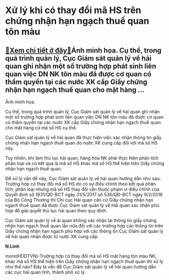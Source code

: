 Xử lý khi có thay đổi mã HS trên chứng nhận hạn ngạch thuế quan tôn màu
=======================================================================

[:gift:Xem chi tiết ở đây:gift:](https://hddtvn.com/xu-ly-khi-co-thay-doi-ma-hs-tren-chung-nhan-han-ngach-thue-quan-ton-mau/)Ảnh minh họa. Cụ thể, trong quá trình quản lý, Cục Giám sát quản lý về hải quan ghi nhận một số trường hợp phát sinh liên quan việc DN NK tôn màu đã được cơ quan có thẩm quyền tại các nước XK cấp Giấy chứng nhận hạn ngạch thuế quan cho mặt hàng …
------------------------------------------------------------------------------------------------------------------------------------------------------------------------------------------------------------------------------------------------------







 






 Ảnh minh họa. 


Cụ thể, trong quá trình quản lý, Cục Giám sát quản lý về hải quan ghi nhận một số trường hợp phát sinh liên quan việc DN NK tôn màu đã được cơ quan có thẩm quyền tại các nước XK cấp Giấy chứng nhận hạn ngạch thuế quan cho mặt hàng có mã số HS cụ thể. 


 Cục Giám sát quản lý về hải quan đã thực hiện việc xác nhận thông tin giấy chứng nhận hạn ngạch thuế quan do nước XK cung cấp đối với mã số HS này. 


 Tuy nhiên, khi làm thủ tục hải quan, hàng hóa NK phải thực hiện phân tích phân loại và có kết quả là mã số HS khác mã số HS thể hiện trên Giấy chứng nhận hạn ngạch thuế quan. 


 Để xử lý vấn đề này, Cục Giám sát quản lý về hải quan hướng dẫn như sau: Trường hợp có thay đổi mã số HS do có sự điều chỉnh theo kết quả phân tích, phân loại nhưng mã số HS thay đổi vẫn thuộc phạm vi điều chỉnh của Quyết định số 1931/QĐ-BCT ngày 31/5/2017 số 536/QĐ-BCT ngày 9/2/2018 của Bộ Công Thương thì Chi cục Hải quan căn cứ Giấy chứng nhận hạn ngạch thuế quan đã được Cục Giám sát quản lý về Hải quan xác nhận phù hợp để giải quyết thủ tục hải quan theo quy định. 


 Cục Giám sát quản lý về ải quan không xác nhận lại thông tin giấy chứng nhận hạn ngạch thuế quan lần nữa đối với các trường hợp các thông tin trên Giấy chứng nhận hạn ngạch phù hợp với các thông tin Cục Giám sát quản lý về hải quan nhận được từ nước XK cung cấp.






**N.Linh**



more(HDDTVN)-Trường hợp có thay đổi mã số HS mặt hàng tôn màu NK, khác mã số HS thể hiện trên Giấy chứng nhận hạn ngạch thuế quan thì xử lý như thế nào? Đây là vấn đề Cục Giám sát quản lý về hải quan hướng dẫn các cục hải quan tỉnh, thành phố xử lý.

